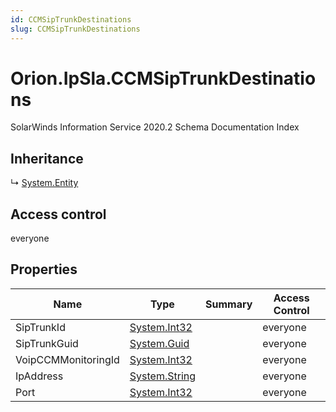 ```yaml
---
id: CCMSipTrunkDestinations
slug: CCMSipTrunkDestinations
---
```


# Orion.IpSla.CCMSipTrunkDestinations

SolarWinds Information Service 2020.2 Schema Documentation Index

## Inheritance

↳ [System.Entity](./../System/Entity)

## Access control

everyone

## Properties

| Name | Type | Summary | Access Control |
| ------ | ------ | ------ | ------ |
| SipTrunkId | [System.Int32](https://docs.microsoft.com/en-us/dotnet/api/system.int32) |  | everyone |
| SipTrunkGuid | [System.Guid](https://docs.microsoft.com/en-us/dotnet/api/system.guid) |  | everyone |
| VoipCCMMonitoringId | [System.Int32](https://docs.microsoft.com/en-us/dotnet/api/system.int32) |  | everyone |
| IpAddress | [System.String](https://docs.microsoft.com/en-us/dotnet/api/system.string) |  | everyone |
| Port | [System.Int32](https://docs.microsoft.com/en-us/dotnet/api/system.int32) |  | everyone |

